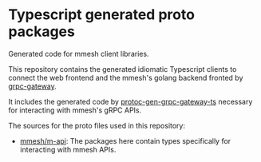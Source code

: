 # Typescript generated proto packages

Generated code for mmesh client libraries.

This repository contains the generated idiomatic Typescript clients to connect
the web frontend and the mmesh's golang backend fronted by [grpc-gateway][1].

It includes the generated code by [protoc-gen-grpc-gateway-ts][2] necessary for
interacting with mmesh's gRPC APIs.

The sources for the proto files used in this repository:

* [mmesh/m-api][3]: The packages here contain types specifically for
  interacting with mmesh APIs.

[1]: https://github.com/grpc-ecosystem/grpc-gateway
[2]: https://github.com/grpc-ecosystem/protoc-gen-grpc-gateway-ts
[3]: https://github.com/mmesh/m-api/
